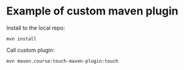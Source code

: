 # Example of custom maven plugin

Install to the local repo:

```
mvn install
```

Call custom plugin:

```
mvn maven.course:touch-maven-plugin:touch
```
